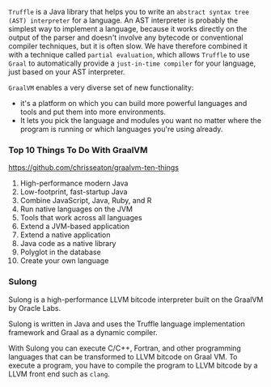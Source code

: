 `Truffle` is a Java library that helps you to write an `abstract syntax tree (AST) interpreter` for a language. An AST interpreter is probably the simplest way to implement a language, because it works directly on the output of the parser and doesn't involve any bytecode or conventional compiler techniques, but it is often slow. We have therefore combined it with a technique called `partial evaluation`, which allows `Truffle` to use `Graal` to automatically provide a `just-in-time compiler` for your language, just based on your AST interpreter.

`GraalVM` enables a very diverse set of new functionality:
- it's a platform on which you can build more powerful languages and tools and put them into more environments.
- It lets you pick the language and modules you want no matter where the program is running or which languages you're using already.

### Top 10 Things To Do With GraalVM
https://github.com/chrisseaton/graalvm-ten-things
1. High-performance modern Java
2. Low-footprint, fast-startup Java
3. Combine JavaScript, Java, Ruby, and R
4. Run native languages on the JVM
5. Tools that work across all languages
6. Extend a JVM-based application
7. Extend a native application
8. Java code as a native library
9. Polyglot in the database
10. Create your own language

### Sulong
Sulong is a high-performance LLVM bitcode interpreter built on the GraalVM by Oracle Labs.

Sulong is written in Java and uses the Truffle language implementation framework and Graal as a dynamic compiler.

With Sulong you can execute C/C++, Fortran, and other programming languages that can be transformed to LLVM bitcode on Graal VM. To execute a program, you have to compile the program to LLVM bitcode by a LLVM front end such as `clang`.

